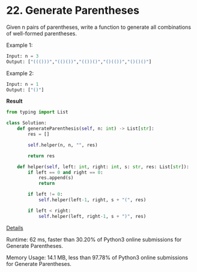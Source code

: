 # 22. Generate Parentheses

Given n pairs of parentheses, write a function to generate all combinations of well-formed parentheses.

 

Example 1:

```python
Input: n = 3
Output: ["((()))","(()())","(())()","()(())","()()()"]
```
Example 2:

```python
Input: n = 1
Output: ["()"]
```

**Result**

```python
from typing import List

class Solution:
    def generateParenthesis(self, n: int) -> List[str]:
        res = []

        self.helper(n, n, "", res)

        return res

    def helper(self, left: int, right: int, s: str, res: List[str]):
        if left == 0 and right == 0:
            res.append(s)
            return

        if left != 0:
            self.helper(left-1, right, s + "(", res)

        if left < right:
            self.helper(left, right-1, s + ")", res)
```



[Details ](https://leetcode.com/submissions/detail/730877534/)

Runtime: 62 ms, faster than 30.20% of Python3 online submissions for Generate Parentheses.

Memory Usage: 14.1 MB, less than 97.78% of Python3 online submissions for Generate Parentheses.

